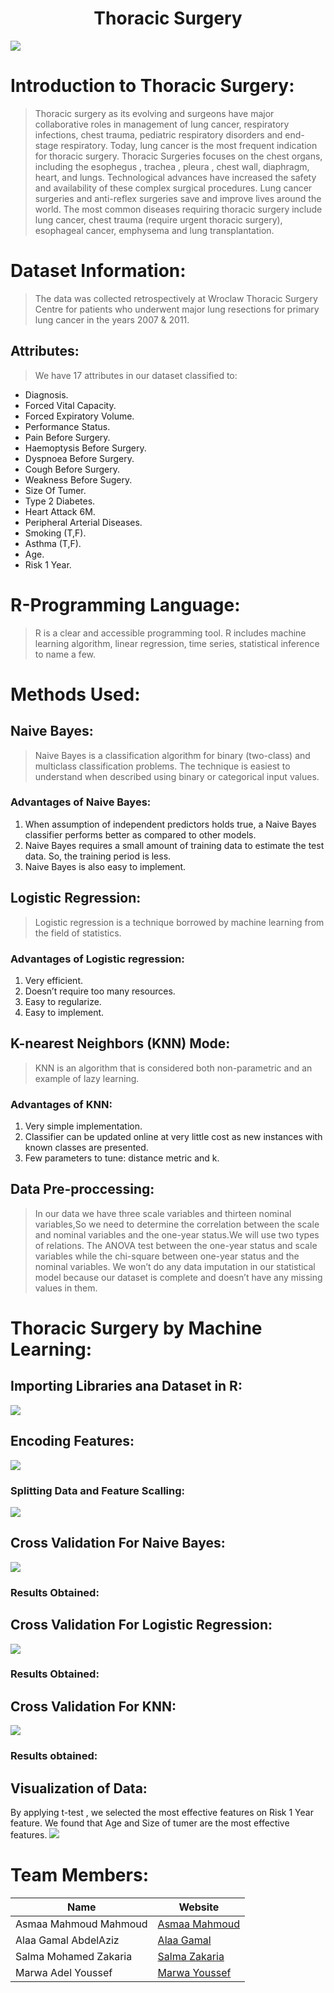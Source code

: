 <center> <h1> Thoracic Surgery</h1> </center>

![](images/thoracic.png)
# Introduction to Thoracic Surgery:
>Thoracic surgery as its evolving and surgeons have major collaborative roles in management of lung cancer, respiratory infections, chest trauma, pediatric respiratory disorders and end-stage respiratory. Today, lung cancer is the most frequent indication for thoracic surgery. Thoracic Surgeries focuses on the chest organs, including the esophegus , trachea , pleura , chest wall, diaphragm, heart, and lungs. Technological advances have increased the safety and availability of these complex surgical procedures. Lung cancer surgeries and anti-reflex surgeries save and improve lives around the world. The most common diseases requiring thoracic surgery include lung cancer, chest trauma (require urgent thoracic surgery), esophageal cancer, emphysema and lung transplantation.
# Dataset Information:
>The data was collected retrospectively at Wroclaw Thoracic Surgery Centre for patients who underwent major lung resections for primary lung cancer in the years 2007 & 2011. 
## Attributes: 
>We have 17 attributes in our dataset classified to:
* Diagnosis. 
* Forced Vital Capacity.
* Forced Expiratory Volume.
* Performance Status.
* Pain Before Surgery. 
* Haemoptysis Before Surgery.
* Dyspnoea Before Surgery. 
* Cough Before Surgery. 
* Weakness Before Sugery. 
* Size Of Tumer.
* Type 2 Diabetes. 
* Heart Attack 6M. 
* Peripheral Arterial Diseases.
* Smoking (T,F).
* Asthma (T,F).
* Age.
* Risk 1 Year.
# R-Programming Language:
>R is a clear and accessible programming tool. R includes machine learning algorithm, linear regression, time series, statistical inference to name a few.
# Methods Used:
## Naive Bayes:
>Naive Bayes is a classification algorithm for binary (two-class) and multiclass classification problems. The technique is easiest to understand when described using binary or categorical input values.
### Advantages of Naive Bayes:
1. When assumption of independent predictors holds true, a Naive Bayes
classifier performs better as compared to other models.
2. Naive Bayes requires a small amount of training data to estimate the
test data. So, the training period is less.
3. Naive Bayes is also easy to implement.


## Logistic Regression:
>Logistic regression is a technique borrowed by machine learning from the
field of statistics.
### Advantages of Logistic regression:
1. Very efficient.
2. Doesn’t require too many resources.
3. Easy to regularize.
4. Easy to implement.
## K-nearest Neighbors (KNN) Mode:
>KNN is an algorithm that is considered both non-parametric and an example of lazy learning.
### Advantages of KNN:
1. Very simple implementation.
2. Classifier can be updated online at very little cost as new instances with known classes are presented.
3. Few parameters to tune: distance metric and k.
## Data Pre-proccessing:
>In our data we have three scale variables and thirteen nominal variables,So we need to determine the correlation between the scale and nominal variables and the one-year status.We will use two types of relations. The ANOVA test between the one-year status and scale variables while the chi-square between one-year status and the nominal variables.
>We won’t do any data imputation in our statistical model
because our dataset is complete and doesn’t have any missing values in them.
# Thoracic Surgery by Machine Learning:
## Importing Libraries ana Dataset in R:
![](images/libdataset.PNG)
## Encoding Features:
![](images/encoding.PNG)

### Splitting Data and Feature Scalling:
![](images/split.PNG)


## Cross Validation For Naive Bayes:
![](images/cvnaive.PNG)

### Results Obtained: 

## Cross Validation For Logistic Regression:
![](images/cvlogistic.PNG)

 ### Results Obtained: 



## Cross Validation For KNN:
![](images/cvknn.PNG)

### Results obtained: 




## Visualization of Data:
By applying t-test , we selected the most effective features on Risk 1 Year feature. We found that Age and Size of tumer are the most effective features. 
![](images/visualization.PNG)












# Team Members:
| Name | Website |
| ----------- | ----------- |
| Asmaa Mahmoud Mahmoud | [Asmaa Mahmoud ](https://asmaamahmoud12.github.io/Asmaa-Mahmoud/) |
| Alaa Gamal AbdelAziz |  [Alaa Gamal ](https://alaagamal98.github.io/AlaaGamal/) |
| Salma Mohamed Zakaria |  [Salma Zakaria ](https://salmazakariia.github.io/Salma-Zakaria/) |
| Marwa Adel Youssef  |  [Marwa Youssef ](https://marwaayosiif.github.io/MarwaYoussef/) |
